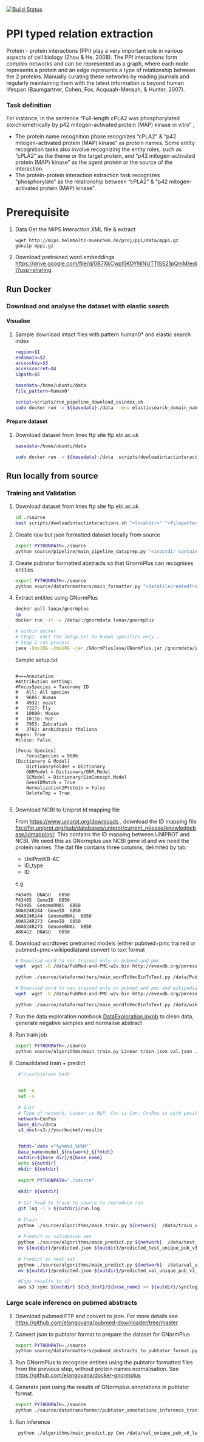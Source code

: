 [![Build Status](https://travis-ci.org/elangovana/kegg-pathway-extractor.svg?branch=master)](https://travis-ci.org/elangovana/kegg-pathway-extractor)

# PPI typed relation extraction
Protein - protein interactions (PPI) play a very important role in various aspects of cell biology (Zhou & He, 2008). The PPI interactions form complex networks and can be represented as a graph, where each node represents a protein and an edge represents a type of relationship between the 2 proteins.
Manually curating these networks by reading journals and regularly maintaining them with the latest information is beyond human lifespan (Baumgartner, Cohen, Fox, Acquaah-Mensah, & Hunter, 2007). 

### Task definition
For instance, in the sentence “Full-length cPLA2 was phosphorylated stoichiometrically by p42 mitogen-activated protein (MAP) kinase  in vitro” , 
-	The protein name recognition phase recognizes “cPLA2” & “p42 mitogen-activated protein (MAP) kinase” as protein names. Some entity recognition tasks also involve recognizing the entity roles, such as “cPLA2” as the theme or the target protein, and “p42 mitogen-activated protein (MAP) kinase” as the agent protein or the source of the interaction.
-	The protein-protein interaction extraction task recognizes “phosphorylate” as the relationship between “cPLA2” & “p42 mitogen-activated protein (MAP) kinase”.


# Prerequisite
1. Data
   Get the MIPS Interaction XML file & extract
   ```shell
   wget http://mips.helmholtz-muenchen.de/proj/ppi/data/mppi.gz
   gunzip mppi.gz 
   ```  
2. Download pretrained word embeddings
https://drive.google.com/file/d/0B7XkCwpI5KDYNlNUTTlSS21pQmM/edit?usp=sharing

## Run Docker

### Download and analyse the dataset with elastic search
#### Visualise
1. Sample download intact files with pattern human0* and elastic search index
    ```bash
    region=$1
    esdomain=$2
    accesskey=$3
    accesssecret=$4
    s3path=$5
 
    basedata=/home/ubuntu/data
    file_pattern=human0*
 
    script=scripts/run_pipeline_download_esindex.sh
    sudo docker run -v ${basedata}:/data --env elasticsearch_domain_name=$esdomain --env AWS_ACCESS_KEY_ID=$accesskey   --env AWS_REGION=$region --env AWS_SECRET_ACCESS_KEY=$accesssecret lanax/kegg-pathway-extractor:latest $script /data $file_pattern $s3path 
    ```

#### Prepare dataset


1. Download dataset from Imex ftp site ftp.ebi.ac.uk
    ```bash
    basedata=/home/ubuntu/data
 
    sudo docker run -v ${basedata}:/data  scripts/dowloadintactinteractions.sh /data  "<filepattern e.g. human*.xml>" "<optional s3 destination>"
    ```


## Run locally from source

### Training and Validation

1. Download dataset from Imex ftp site ftp.ebi.ac.uk
    ```bash
    cd ./source
    bash scripts/dowloadintactinteractions.sh "<localdir>" "<filepattern e.g. human*.xml>" "<optional s3 destination>"
    ```

2. Create raw but json formatted dataset locally from source
    
    ```bash
    export PYTHONPATH=./source
    python source/pipeline/main_pipeline_dataprep.py "<inputdir containing imex xml files>" "outputdir"
    ```
3. Create pubtator formatted abstracts so that GnormPlus can recognises entities

    ```bash
    export PYTHONPATH=./source
    python source/dataformatters/main_formatter.py "<datafilecreatedfrompreviousstep>" "<outputfile>"
    ```
4.  Extract entities using GNormPlus
    
    ```bash
    docker pull lanax/gnormplus
    cp 
    docker run -it -v /data/:/gnormdata lanax/gnormplus

    # within docker
    # Step1  edit the setup.txt to human specifies only..
    # Step 2 run process
    java -Xmx10G -Xms10G -jar /GNormPlusJava/GNormPlus.jar /gnormdata/input /gnormdata/output setup.txt > /gnormdata/gnormplus.log 2>&1 &

    ```
    
    Sample setup.txt
    
    ```text
    
    #===Annotation
    #Attribution setting:
    #FocusSpecies = Taxonomy ID
    #	All: All species
    #	9606: Human
    #	4932: yeast
    #	7227: Fly
    #	10090: Mouse
    #	10116: Rat
    #	7955: Zebrafish
    #	3702: Arabidopsis thaliana
    #open: True
    #close: False
    
    [Focus Species]
        FocusSpecies = 9606
    [Dictionary & Model]
        DictionaryFolder = Dictionary
        GNRModel = Dictionary/GNR.Model
        SCModel = Dictionary/SimConcept.Model
        GeneIDMatch = True
        Normalization2Protein = False
        DeleteTmp = True


    ```
    
    
4. Download NCBI to Uniprot Id mapping file
   
   From https://www.uniprot.org/downloads , download the ID mapping file ftp://ftp.uniprot.org/pub/databases/uniprot/current_release/knowledgebase/idmapping/. This contains the ID mapping between UNIPROT and NCBI. We need this as GNormplus use NCBI gene id and we need the protein names.
   The dat file contains three columns, delimited by tab:
   
    - UniProtKB-AC 
    - ID_type 
    - ID
    
    e.g 
    ```text
    P43405	DNASU	6850
    P43405	GeneID	6850
    P43405	GenomeRNAi	6850
    A0A024R244	GeneID	6850
    A0A024R244	GenomeRNAi	6850
    A0A024R273	GeneID	6850
    A0A024R273	GenomeRNAi	6850
    A8K4G2	DNASU	6850
    ```
 
4. Download wordtovec pretrained models (either pubmed+pmc trained or  pubmed+pmc+wikipedia)and convert to text format 

    ```bash
    # Download word to vec trained only on pubmed and pmc
    wget  wget -O /data/PubMed-and-PMC-w2v.bin http://evexdb.org/pmresources/vec-space-models/PubMed-and-PMC-w2v.bin
 
    python ./source/dataformatters/main_wordToVecBinToText.py /data/PubMed-and-PMC-w2v.bin /data/PubMed-and-PMC-w2v.bin.txt
    ```
    
    ```bash
    # Download word to vec trained only on pubmed and pmc and wikipedia
    wget  wget -O /data/PubMed-and-PMC-w2v.bin http://evexdb.org/pmresources/vec-space-models/wikipedia-pubmed-and-PMC-w2v.bin
 
    python ./source/dataformatters/main_wordToVecBinToText.py /data/wikipedia-pubmed-and-PMC-w2v.bin /data/wikipedia-pubmed-and-PMC-w2v.bin.txt
    ```

4. Run the data exploration notebook [DataExploration.ipynb](DataExploration.ipynb) to clean data, generate negative samples and  normalise abstract 

4. Run train job
    ```bash
    export PYTHONPATH=./source
    python source/algorithms/main_train.py Linear train.json val.json ./tests/test_algorithms/sample_PubMed-and-PMC-w2v.bin.txt 200 outdir
    ```

5. Consolidated train + predict
    ```bash
     #!/usr/bin/env bash
    
        
     set -e
     set -x
  
     # Init
     # Type of network, Linear is MLP, Cnn is Cnn, CnnPos is with position embedding
     network=CnnPos
     base_dir=/data
     s3_dest=s3://yourbucket/results
    
    
     fmtdt=`date +"%y%m%d_%H%M"`
     base_name=model_${network}_${fmtdt}
     outdir=${base_dir}/${base_name}
     echo ${outdir}
     mkdir ${outdir}
      
     export PYTHONPATH="./source"
     
     mkdir ${outdir}
     
     # Git head to trace to source to reproduce run
     git log -1 > ${outdir}/run.log
     
     # Train
     python ./source/algorithms/main_train.py ${network}  /data/train_unique_pub_v3_lessnegatve.json /data/val_unique_pub_v3_lessnegatve.json /data/wikipedia-pubmed-and-PMC-w2v.bin.txt 200 ${outdir}  --epochs 50  --log-level INFO >> ${outdir}/run.log 2>&1
     
     # Predict on validation set
     python ./source/algorithms/main_predict.py ${network}  /data/test_unique_pub_v3_lessnegatve.json ${outdir}  ${outdir} >> ${outdir}/run.log 2>&1
     mv ${outdir}/predicted.json ${outdir}/predicted_test_unique_pub_v3_lessnegatve.json
     
     # Predict on test set
     python ./source/algorithms/main_predict.py ${network}  /data/val_unique_pub_v3_lessnegatve.json ${outdir}  ${outdir} >> ${outdir}/run.log 2>&1
     mv ${outdir}/predicted.json ${outdir}/predicted_val_unique_pub_v3_lessnegatve.json
    
     #Copy results to s3
     aws s3 sync ${outdir} ${s3_dest}/${base_name} >> ${outdir}/synclog 2>&1
    
    ```
    
### Large scale inference on pubmed abstracts

1. Download pubmed FTP and convert to json. For more details see https://github.com/elangovana/pubmed-downloader/tree/master 

1. Convert json to pubtator format to prepare the dataset for GNormPlus

    ```bash
    export PYTHONPATH=./source
    python source/dataformatters/pubmed_abstracts_to_pubtator_format.py "<inputdir_jsonfiles_result_of_step_1>" "<destination_dir_pubtator_format>"
    ```
1. Run GNormPlus to recognise entities using the pubtator formatted files from the previous step, without protein names  normalisation. See https://github.com/elangovana/docker-gnormplus 

1. Generate json using the results of GNormplus annotations in pubtator format.
    ```bash
    export PYTHONPATH=./source
    python ./source/datatransformer/pubtator_annotations_inference_transformer.py tests/test_datatransformer/data_sample_annotation /tmp tmpmap.dat
    ```

1. Run inference
    ```bash
     python ./algorithms/main_predict.py Cnn /data/val_unique_pub_v6_less_negative.json /tmp/model_artefacts /tmp --positives-filter-threshold .95

    ```
